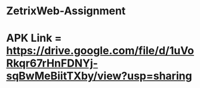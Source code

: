 # ZetrixWeb-Assignment
# APK Link = https://drive.google.com/file/d/1uVoRkqr67rHnFDNYj-sqBwMeBiitTXby/view?usp=sharing
